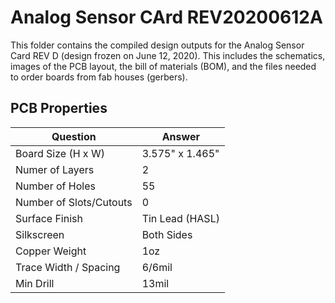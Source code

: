 # Analog Sensor CArd REV20200612A

This folder contains the compiled design outputs for the Analog Sensor Card REV D (design frozen on June 12, 2020). This includes the schematics, images of the PCB layout, the bill of materials (BOM), and the files needed to order boards from fab houses (gerbers).

## PCB Properties

| Question                | Answer           |
|-------------------------|------------------|
| Board Size (H x W)      | 3.575" x 1.465"  |
| Numer of Layers         | 2                |
| Number of Holes         | 55               |
| Number of Slots/Cutouts | 0                |
| Surface Finish          | Tin Lead (HASL)  |
| Silkscreen              | Both Sides       |
| Copper Weight           | 1oz              |
| Trace Width / Spacing   | 6/6mil           |
| Min Drill               | 13mil            |
